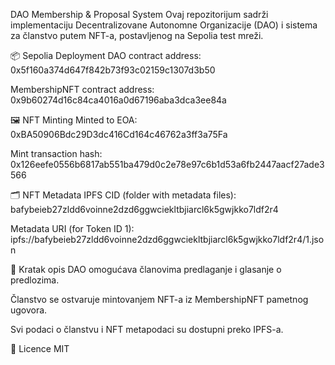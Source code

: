 DAO Membership & Proposal System
Ovaj repozitorijum sadrži implementaciju Decentralizovane Autonomne Organizacije (DAO) i sistema za članstvo putem NFT-a, postavljenog na Sepolia test mreži.

📦 Sepolia Deployment
DAO contract address:
0x5f160a374d647f842b73f93c02159c1307d3b50

MembershipNFT contract address:
0x9b60274d16c84ca4016a0d67196aba3dca3ee84a

🖼️ NFT Minting
Minted to EOA:
0xBA50906Bdc29D3dc416Cd164c46762a3ff3a75Fa

Mint transaction hash:
0x126eefe0556b6817ab551ba479d0c2e78e97c6b1d53a6fb2447aacf27ade3566

🗂️ NFT Metadata
IPFS CID (folder with metadata files):
bafybeieb27zldd6voinne2dzd6ggwciekltbjiarcl6k5gwjkko7ldf2r4

Metadata URI (for Token ID 1):
ipfs://bafybeieb27zldd6voinne2dzd6ggwciekltbjiarcl6k5gwjkko7ldf2r4/1.json

🚀 Kratak opis
DAO omogućava članovima predlaganje i glasanje o predlozima.

Članstvo se ostvaruje mintovanjem NFT-a iz MembershipNFT pametnog ugovora.

Svi podaci o članstvu i NFT metapodaci su dostupni preko IPFS-a.

📄 Licence MIT

